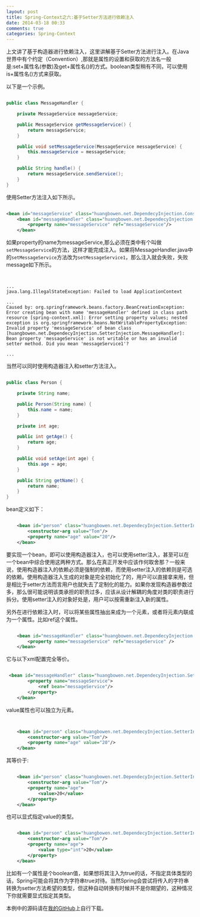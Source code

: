 ```yaml
---
layout: post
title: Spring-Context之六:基于Setter方法进行依赖注入
date: 2014-03-18 00:33
comments: true
categories: Spring-Context
---
```


上文讲了基于构造器进行依赖注入，这里讲解基于Setter方法进行注入。在Java世界中有个约定（Convention）,那就是属性的设置和获取的方法名一般是:set+属性名(参数)及get+属性名()的方式。boolean类型稍有不同，可以使用is+属性名()方式来获取。

<!-- more -->

以下是一个示例。

```java MessageHandler.java

public class MessageHandler {

    private MessageService messageService;

    public MessageService getMessageService() {
        return messageService;
    }

    public void setMessageService(MessageService messageService) {
        this.messageService = messageService;
    }

    public String handle() {
        return messageService.sendService();
    }
}

```

使用Setter方法注入如下所示。

```xml

<bean id="messageService" class="huangbowen.net.DependecyInjection.ConstructorInjection.SimpleMessageService"/>
    <bean id="messageHandler" class="huangbowen.net.DependecyInjection.SetterInjection.MessageHandler">
        <property name="messageService" ref="messageService"/>
    </bean>

```

如果property的name为messageService,那么必须在类中有个叫做`setMessageService`的方法，这样才能完成注入。如果将MessageHandler.java中的`setMessageService`方法改为`setMessageService1`，那么注入就会失败，失败message如下所示。

```text


...
java.lang.IllegalStateException: Failed to load ApplicationContext

...
Caused by: org.springframework.beans.factory.BeanCreationException: Error creating bean with name 'messageHandler' defined in class path resource [spring-context.xml]: Error setting property values; nested exception is org.springframework.beans.NotWritablePropertyException: Invalid property 'messageService' of bean class [huangbowen.net.DependecyInjection.SetterInjection.MessageHandler]: Bean property 'messageService' is not writable or has an invalid setter method. Did you mean 'messageService1'?

...

```

当然可以同时使用构造器注入和setter方法注入。

```java  Person.java

public class Person {

    private String name;

    public Person(String name) {
        this.name = name;
    }

    private int age;

    public int getAge() {
        return age;
    }

    public void setAge(int age) {
        this.age = age;
    }

    public String getName() {
        return name;
    }
}

```

bean定义如下：

```xml

    <bean id="person" class="huangbowen.net.DependecyInjection.SetterInjection.Person">
        <constructor-arg value="Tom"/>
        <property name="age" value="20"/>
    </bean>

```

要实现一个bean，即可以使用构造器注入，也可以使用setter注入，甚至可以在一个bean中综合使用这两种方式。那么在真正开发中应该作何取舍那？一般来说，使用构造器注入的依赖必须是强制的依赖，而使用setter注入的依赖则是可选的依赖。使用构造器注入生成的对象是完全初始化了的，用户可以直接拿来用，但是相比于setter方法而言用户也就失去了定制化的能力。如果你发现构造器参数过多，那么很可能说明该类承担的职责过多，应该从设计解耦的角度对类的职责进行拆分。使用setter注入的对象好处是，用户可以按需重新注入新的属性。

另外在进行依赖注入时，可以将某些属性抽出来成为一个元素，或者将元素内联成为一个属性。比如ref这个属性。

```xml

    <bean id="messageHandler" class="huangbowen.net.DependecyInjection.SetterInjection.MessageHandler">
        <property name="messageService" ref="messageService" />
    </bean>

```

它与以下xml配置完全等价。

```xml

 <bean id="messageHandler" class="huangbowen.net.DependecyInjection.SetterInjection.MessageHandler">
        <property name="messageService">
            <ref bean="messageService"/>
        </property>
    </bean>

```

value属性也可以独立为元素。

```xml


    <bean id="person" class="huangbowen.net.DependecyInjection.SetterInjection.Person">
        <constructor-arg value="Tom"/>
        <property name="age" value="20"/>
    </bean> 

```

其等价于:

```xml

    <bean id="person" class="huangbowen.net.DependecyInjection.SetterInjection.Person">
        <constructor-arg value="Tom"/>
        <property name="age">
            <value>20</value>
        </property>
    </bean>

```

也可以显式指定value的类型。

```xml

    <bean id="person" class="huangbowen.net.DependecyInjection.SetterInjection.Person">
        <constructor-arg value="Tom"/>
        <property name="age">
            <value type="int">20</value>
        </property>
    </bean>

```

比如有一个属性是个boolean值，如果想将其注入为true的话，不指定具体类型的话，Spring可能会将其作为字符串true对待。当然Spring会尝试将传入的字符串转换为setter方法希望的类型，但这种自动转换有时候并不是你期望的，这种情况下你就需要显式指定其类型。

本例中的源码请在[我的GitHub](https://github.com/huangbowen521/Study)上自行下载。




